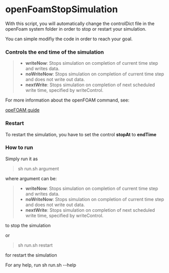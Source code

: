 # openFoamStopSimulation
With this script, you will automatically change the controlDict file in the openFoam system folder in order to stop or restart your simulation.

You can simple modifiy the code in order to reach your goal.

### Controls the end time of the simulation

> - **writeNow**: Stops simulation on completion of current time step and writes data.
> - **noWriteNow**: Stops simulation on completion of current time step and does not write out data.
> - **nextWrite**: Stops simulation on completion of next scheduled write time, specified by writeControl.

For more information about the openFOAM command, see:

[opeFOAM guide](https://cfd.direct/openfoam/user-guide/v6-controldict/)

### Restart

To restart the simulation, you have to set the control **stopAt** to **endTime**


### How to run

Simply run it as 

> sh run.sh argument

where argument can be:
> - **writeNow**: Stops simulation on completion of current time step and writes data.
> - **noWriteNow**: Stops simulation on completion of current time step and does not write out data.
> - **nextWrite**: Stops simulation on completion of next scheduled write time, specified by writeControl.

to stop the simulation

or

> sh run.sh restart

for restart the simulation

For any help, run sh run.sh --help
